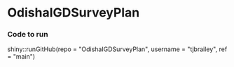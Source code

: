 # OdishaIGDSurveyPlan

### Code to run
shiny::runGitHub(repo = "OdishaIGDSurveyPlan", username = "tjbrailey", ref = "main")
